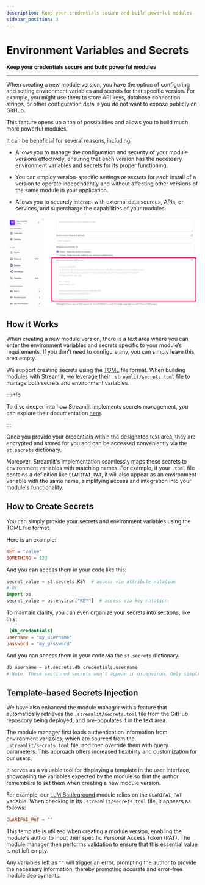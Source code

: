 ```yaml
---
description: Keep your credentials secure and build powerful modules
sidebar_position: 3
---
```


# Environment Variables and Secrets

**Keep your credentials secure and build powerful modules**
<hr />

When creating a new module version, you have the option of configuring and setting environment variables and secrets for that specific version. For example, you might use them to store API keys, database connection strings, or other configuration details you do not want to expose publicly on GitHub.

This feature opens up a ton of possibilities and allows you to build much more powerful modules.

It can be beneficial for several reasons, including:

- Allows you to manage the configuration and security of your module versions effectively, ensuring that each version has the necessary environment variables and secrets for its proper functioning. 

- You can employ version-specific settings or secrets for each install of a version to operate independently and without affecting other versions of the same module in your application.

- Allows you to securely interact with external data sources, APIs, or services, and supercharge the capabilities of your modules.

![environment variables and secrets](/img/modules/module_27.png)

## How it Works

When creating a new module version, there is a text area where you can enter the environment variables and secrets specific to your module’s requirements. If you don't need to configure any, you can simply leave this area empty.

We support creating secrets using the [TOML](https://toml.io/en/) file format. When building modules with Streamlit, we leverage their `.streamlit/secrets.toml` file to manage both secrets and environment variables. 

:::info

To dive deeper into how Streamlit implements secrets management, you can explore their documentation [here](https://docs.streamlit.io/streamlit-community-cloud/deploy-your-app/secrets-management). 

:::

Once you provide your credentials within the designated text area, they are encrypted and stored for you and can be accessed conveniently via the `st.secrets` dictionary. 

Moreover, Streamlit's implementation seamlessly maps these secrets to environment variables with matching names. For example, if your `.toml` file contains a definition like `CLARIFAI_PAT`, it will also appear as an environment variable with the same name, simplifying access and integration into your module's functionality.

## How to Create Secrets

You can simply provide your secrets and environment variables using the TOML file format. 

Here is an example:

```toml
KEY = "value"
SOMETHING = 123
```
And you can access them in your code like this:

```python
secret_value = st.secrets.KEY  # access via attribute notation
# Or 
import os
secret_value = os.environ["KEY"]  # access via key notation
```
To maintain clarity, you can even organize your secrets into sections, like this:

```toml
 [db_credentials]
username = "my_username"
password = "my_password"
```
And you can access them in your code via the `st.secrets` dictionary:

```python
db_username = st.secrets.db_credentials.username
# Note: These sectioned secrets won’t appear in os.environ. Only simple data types like strings, integers, and floats are accessible via os.environ.
```
## Template-based Secrets Injection

We have also enhanced the module manager with a feature that automatically retrieves the `.streamlit/secrets.toml` file from the GitHub repository being deployed, and pre-populates it in the text area. 

The module manager first loads authentication information from environment variables, which are sourced from the `.streamlit/secrets.toml` file, and then override them with query parameters. This approach offers increased flexibility and customization for our users.

It serves as a valuable tool for displaying a template in the user interface, showcasing the variables expected by the module so that the author remembers to set them when creating a new module version.

For example, our [LLM Battleground](https://clarifai.com/anthropic/completion/installed_module_versions/LLMBattleground/compare) module relies on the `CLARIFAI_PAT` variable. When checking in its `.streamlit/secrets.toml` file, it appears as follows:

```toml
CLARIFAI_PAT = ""
```
This template is utilized when creating a module version, enabling the module's author to input their specific Personal Access Token (PAT). The module manager then performs validation to ensure that this essential value is not left empty. 

Any variables left as `""` will trigger an error, prompting the author to provide the necessary information, thereby promoting accurate and error-free module deployments.
